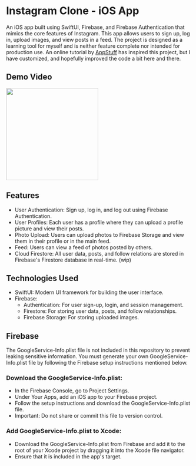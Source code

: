 # Instagram Clone - iOS App

An iOS app built using SwiftUI, Firebase, and Firebase Authentication that mimics the core features of Instagram. This app allows users to sign up, log in, upload images, and view posts in a feed. The project is designed as a learning tool for myself and is neither feature complete nor intended for production use.
An online tutorial by [AppStuff]([https://www.stephancodes.com/](https://www.youtube.com/@appstuff5778)) has inspired this project, but I have customized, and hopefully improved the code a bit here and there. 

## Demo Video

<img src="https://github.com/user-attachments/assets/51657ea4-5b4b-429e-a5d9-7795fcfd3e71" width="250"/>

## Features
- User Authentication: Sign up, log in, and log out using Firebase Authentication.
- User Profiles: Each user has a profile where they can upload a profile picture and view their posts.
- Photo Upload: Users can upload photos to Firebase Storage and view them in their profile or in the main feed.
- Feed: Users can view a feed of photos posted by others.
- Cloud Firestore: All user data, posts, and follow relations are stored in Firebase's Firestore database in real-time. (wip)


## Technologies Used
- SwiftUI: Modern UI framework for building the user interface.
- Firebase:
  - Authentication: For user sign-up, login, and session management.
  - Firestore: For storing user data, posts, and follow relationships.
  - Firebase Storage: For storing uploaded images.
 
## Firebase
The GoogleService-Info.plist file is not included in this repository to prevent leaking sensitive information. You must generate your own GoogleService-Info.plist file by following the Firebase setup instructions mentioned below.
### Download the GoogleService-Info.plist:
- In the Firebase Console, go to Project Settings.
- Under Your Apps, add an iOS app to your Firebase project.
- Follow the setup instructions and download the GoogleService-Info.plist file.
- Important: Do not share or commit this file to version control.

### Add GoogleService-Info.plist to Xcode:
- Download the GoogleService-Info.plist from Firebase and add it to the root of your Xcode project by dragging it into the Xcode file navigator.
- Ensure that it is included in the app's target.

